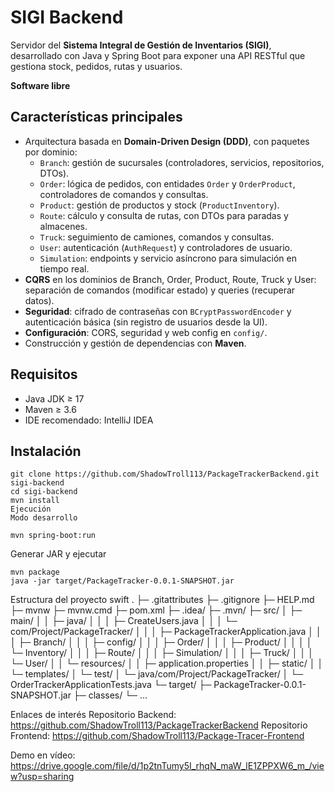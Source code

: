 # SIGI Backend

Servidor del **Sistema Integral de Gestión de Inventarios (SIGI)**, desarrollado con Java y Spring Boot para exponer una API RESTful que gestiona stock, pedidos, rutas y usuarios.

**Software libre**

## Características principales

- Arquitectura basada en **Domain-Driven Design (DDD)**, con paquetes por dominio:  
  - `Branch`: gestión de sucursales (controladores, servicios, repositorios, DTOs).  
  - `Order`: lógica de pedidos, con entidades `Order` y `OrderProduct`, controladores de comandos y consultas.  
  - `Product`: gestión de productos y stock (`ProductInventory`).  
  - `Route`: cálculo y consulta de rutas, con DTOs para paradas y almacenes.  
  - `Truck`: seguimiento de camiones, comandos y consultas.  
  - `User`: autenticación (`AuthRequest`) y controladores de usuario.  
  - `Simulation`: endpoints y servicio asíncrono para simulación en tiempo real.  
- **CQRS** en los dominios de Branch, Order, Product, Route, Truck y User: separación de comandos (modificar estado) y queries (recuperar datos).  
- **Seguridad**: cifrado de contraseñas con `BCryptPasswordEncoder` y autenticación básica (sin registro de usuarios desde la UI).  
- **Configuración**: CORS, seguridad y web config en `config/`.  
- Construcción y gestión de dependencias con **Maven**.

## Requisitos

- Java JDK ≥ 17  
- Maven ≥ 3.6  
- IDE recomendado: IntelliJ IDEA

## Instalación

```
git clone https://github.com/ShadowTroll113/PackageTrackerBackend.git sigi-backend
cd sigi-backend
mvn install
Ejecución
Modo desarrollo
```

```
mvn spring-boot:run
```


Generar JAR y ejecutar
```
mvn package
java -jar target/PackageTracker-0.0.1-SNAPSHOT.jar
```
Estructura del proyecto
swift
.
├─ .gitattributes
├─ .gitignore
├─ HELP.md
├─ mvnw
├─ mvnw.cmd
├─ pom.xml
├─ .idea/
├─ .mvn/
├─ src/
│  ├─ main/
│  │  ├─ java/
│  │  │  ├─ CreateUsers.java
│  │  │  └─ com/Project/PackageTracker/
│  │  │      ├─ PackageTrackerApplication.java
│  │  │      ├─ Branch/
│  │  │      ├─ config/
│  │  │      ├─ Order/
│  │  │      ├─ Product/
│  │  │      │  └─ Inventory/
│  │  │      ├─ Route/
│  │  │      ├─ Simulation/
│  │  │      ├─ Truck/
│  │  │      └─ User/
│  │  └─ resources/
│  │      ├─ application.properties
│  │      ├─ static/
│  │      └─ templates/
│  └─ test/
│     └─ java/com/Project/PackageTracker/
│         └─ OrderTrackerApplicationTests.java
└─ target/
   ├─ PackageTracker-0.0.1-SNAPSHOT.jar
   ├─ classes/
   └─ ...

Enlaces de interés
Repositorio Backend: https://github.com/ShadowTroll113/PackageTrackerBackend
Repositorio Frontend: https://github.com/ShadowTroll113/Package-Tracer-Frontend

Demo en vídeo: https://drive.google.com/file/d/1p2tnTumy5I_rhqN_maW_lE1ZPPXW6_m_/view?usp=sharing




